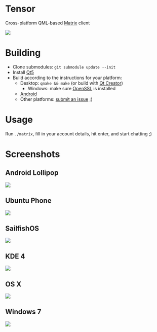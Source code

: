 # Tensor
Cross-platform QML-based [Matrix](https://matrix.org) client

![](screenshots/all.png)

# Building
- Clone submodules: `git submodule update --init`
- Install [Qt5](http://www.qt.io/download-open-source/)
- Build according to the instructions for your platform:
  - Desktop: `qmake && make` (or build with [Qt Creator](http://www.qt.io/ide/))
    - Windows: make sure [OpenSSL](https://slproweb.com/products/Win32OpenSSL.html) is installed
  - [Android](http://doc.qt.io/qt-5/androidgs.html)
  - Other platforms: [submit an issue](https://github.com/davidar/tensor/issues) ;)

# Usage
Run `./matrix`, fill in your account details, hit enter, and start chatting ;)

# Screenshots
## Android Lollipop
![](screenshots/android5.png)
## Ubuntu Phone
![](screenshots/ubuntu-phone.png)
## SailfishOS
![](screenshots/sailfish.png)
## KDE 4
![](screenshots/kde4.png)
## OS X
![](screenshots/osx.png)
## Windows 7
![](screenshots/windows7.png)
